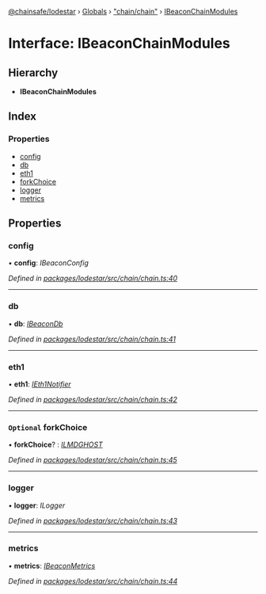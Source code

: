 [@chainsafe/lodestar](../README.md) › [Globals](../globals.md) › ["chain/chain"](../modules/_chain_chain_.md) › [IBeaconChainModules](_chain_chain_.ibeaconchainmodules.md)

# Interface: IBeaconChainModules

## Hierarchy

* **IBeaconChainModules**

## Index

### Properties

* [config](_chain_chain_.ibeaconchainmodules.md#config)
* [db](_chain_chain_.ibeaconchainmodules.md#db)
* [eth1](_chain_chain_.ibeaconchainmodules.md#eth1)
* [forkChoice](_chain_chain_.ibeaconchainmodules.md#optional-forkchoice)
* [logger](_chain_chain_.ibeaconchainmodules.md#logger)
* [metrics](_chain_chain_.ibeaconchainmodules.md#metrics)

## Properties

###  config

• **config**: *IBeaconConfig*

*Defined in [packages/lodestar/src/chain/chain.ts:40](https://github.com/ChainSafe/lodestar/blob/53533586a/packages/lodestar/src/chain/chain.ts#L40)*

___

###  db

• **db**: *[IBeaconDb](_db_api_beacon_interface_.ibeacondb.md)*

*Defined in [packages/lodestar/src/chain/chain.ts:41](https://github.com/ChainSafe/lodestar/blob/53533586a/packages/lodestar/src/chain/chain.ts#L41)*

___

###  eth1

• **eth1**: *[IEth1Notifier](_eth1_interface_.ieth1notifier.md)*

*Defined in [packages/lodestar/src/chain/chain.ts:42](https://github.com/ChainSafe/lodestar/blob/53533586a/packages/lodestar/src/chain/chain.ts#L42)*

___

### `Optional` forkChoice

• **forkChoice**? : *[ILMDGHOST](_chain_forkchoice_interface_.ilmdghost.md)*

*Defined in [packages/lodestar/src/chain/chain.ts:45](https://github.com/ChainSafe/lodestar/blob/53533586a/packages/lodestar/src/chain/chain.ts#L45)*

___

###  logger

• **logger**: *ILogger*

*Defined in [packages/lodestar/src/chain/chain.ts:43](https://github.com/ChainSafe/lodestar/blob/53533586a/packages/lodestar/src/chain/chain.ts#L43)*

___

###  metrics

• **metrics**: *[IBeaconMetrics](_metrics_interface_.ibeaconmetrics.md)*

*Defined in [packages/lodestar/src/chain/chain.ts:44](https://github.com/ChainSafe/lodestar/blob/53533586a/packages/lodestar/src/chain/chain.ts#L44)*
